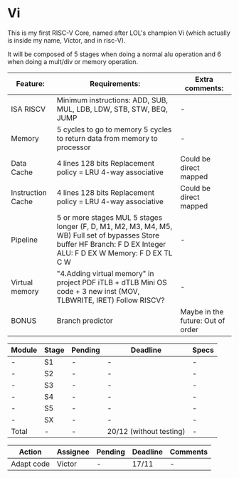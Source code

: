 # Vi
This is my first RISC-V Core, named after LOL's champion Vi (which actually is inside my name, Víctor, and in risc-V).

It will be composed of 5 stages when doing a normal alu operation and 6 when doing a mult/div or memory operation.

| Feature: | Requirements: | Extra comments:|			
|---|---|---|							
| ISA RISCV	| Minimum instructions: ADD, SUB, MUL, LDB, LDW, STB, STW, BEQ, JUMP | - |
| Memory	| 5 cycles to go to memory	5 cycles to return data from memory to processor | - |
|Data Cache |	4 lines	128 bits	Replacement policy = LRU	4-way associative	|	Could be direct mapped |
|Instruction Cache	| 4 lines	128 bits	Replacement policy = LRU	4-way associative	|	Could be direct mapped |													
| Pipeline | 5 or more stages	MUL 5 stages longer (F, D, M1, M2, M3, M4, M5, WB)	Full set of bypasses	Store buffer	HF	Branch: F D EX	Integer ALU: F D EX W	Memory: F D EX TL C W | - |	
|Virtual memory	| "4.Adding virtual memory" in project PDF	iTLB + dTLB	Mini OS code + 3 new inst (MOV, TLBWRITE, IRET)	Follow RISCV? | - |
|BONUS	| Branch predictor | Maybe in the future: Out of order |
																									
| Module | Stage | Pending | Deadline | Specs|
|---|---|---|---|---|
| - | S1 | - | - | - |
| - | S2 | - | - | - |
| - | S3 | - | - | - |
| - | S4 | - | - | - |
| - | S5 | - | - | - |
| - | SX | - | - | - |
| Total | - | - | 20/12 (without testing) | - |

| Action | Assignee | Pending | Deadline | Comments |
|---|---|---|---|---|
| Adapt code | Víctor |	- | 17/11 | - |
